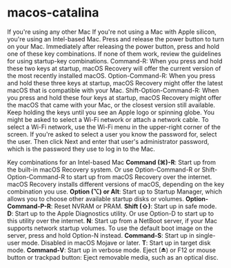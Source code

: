 # macos-catalina

If you're using any other Mac
If you're not using a Mac with Apple silicon, you're using an Intel-based Mac. 
Press and release the power button to turn on your Mac.
Immediately after releasing the power button, press and hold one of these key combinations. If none of them work, review the guidelines for using startup-key combinations.
Command-R: When you press and hold these two keys at startup, macOS Recovery will offer the current version of the most recently installed macOS.
Option-Command-R: When you press and hold these three keys at startup, macOS Recovery might offer the latest macOS that is compatible with your Mac.
Shift-Option-Command-R: When you press and hold these four keys at startup, macOS Recovery might offer the macOS that came with your Mac, or the closest version still available. 
Keep holding the keys until you see an Apple logo or spinning globe.
You might be asked to select a Wi-Fi network or attach a network cable. To select a Wi-Fi network, use the Wi-Fi menu  in the upper-right corner of the screen.
If you're asked to select a user you know the password for, select the user. Then click Next and enter that user's administrator password, which is the password they use to log in to the Mac.


Key combinations for an Intel-based Mac
**Command (⌘)-R**: Start up from the built-in macOS Recovery system. Or use Option-Command-R or Shift-Option-Command-R to start up from macOS Recovery over the internet. macOS Recovery installs different versions of macOS, depending on the key combination you use.
**Option (⌥) or Alt**: Start up to Startup Manager, which allows you to choose other available startup disks or volumes.
**Option-Command-P-R**: Reset NVRAM or PRAM.
**Shift (⇧)**: Start up in safe mode.
**D**: Start up to the Apple Diagnostics utility. Or use Option-D to start up to this utility over the internet.
**N**: Start up from a NetBoot server, if your Mac supports network startup volumes. To use the default boot image on the server, press and hold Option-N instead.
**Command-S**: Start up in single-user mode. Disabled in macOS Mojave or later.
**T**: Start up in target disk mode.
**Command-V**: Start up in verbose mode.
Eject (⏏) or F12 or mouse button or trackpad button: Eject removable media, such as an optical disc.
